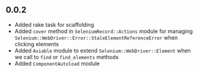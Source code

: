 ## 0.0.2

* Added rake task for scaffolding
* Added `cover` method in `SeleniumRecord::Actions` module for managing 
  `Selenium::WebDriver::Error::StaleElementReferenceError` when clicking 
  elements
* Added `Axiable` module to extend `Selenium::WebDriver::Element` when we call
  to `find` or `find_elements` methods
* Added `ComponentAutoload` module
